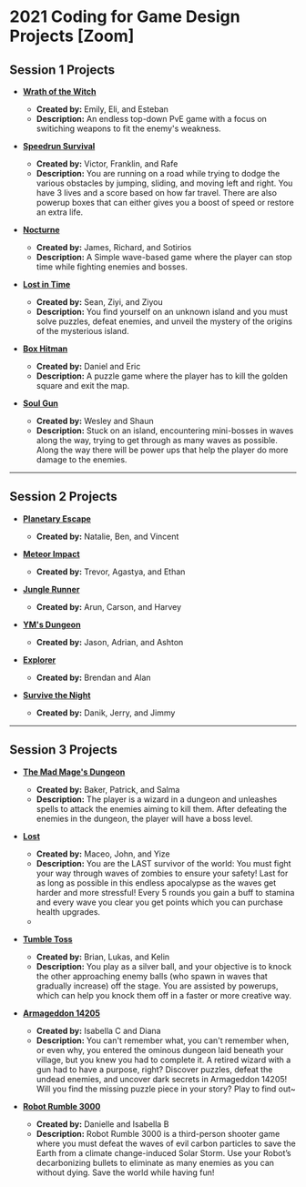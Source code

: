 # 2021 Coding for Game Design Projects [Zoom]

## Session 1 Projects

+ [**Wrath of the Witch**](https://nyu-c4gd.github.io/nyu-c4gd/2021/games/season1/wrathofthewitch/)
  - **Created by:** Emily, Eli, and Esteban
  - **Description:** An endless top-down PvE game with a focus on switiching weapons to fit the enemy's weakness.
  
+ [**Speedrun Survival**](https://nyu-c4gd.github.io/nyu-c4gd/2021/games/season1/speedrunsurvival/)
  - **Created by:** Victor, Franklin, and Rafe
  - **Description:** You are running on a road while trying to dodge the various obstacles by jumping, sliding, and moving left and right. You have 3 lives and a score based on how far travel. There are also powerup boxes that can either gives you a boost of speed or restore an extra life.
  
+ [**Nocturne**](https://nyu-c4gd.github.io/nyu-c4gd/2021/games/season1/nocturne/)
  - **Created by:** James, Richard, and Sotirios
  - **Description:** A Simple wave-based game where the player can stop time while fighting enemies and bosses.

+ [**Lost in Time**](https://nyu-c4gd.github.io/nyu-c4gd/2021/games/season1/lostintime/)
  - **Created by:** Sean, Ziyi, and Ziyou
  - **Description:** You find yourself on an unknown island and you must solve puzzles, defeat enemies, and unveil the mystery of the origins of the mysterious island.

  
+ [**Box Hitman**](https://nyu-c4gd.github.io/nyu-c4gd/2021/games/session1/boxhitman/)
  - **Created by:** Daniel and Eric
  - **Description:** A puzzle game where the player has to kill the golden square and exit the map.

  
+ [**Soul Gun**](https://nyu-c4gd.github.io/nyu-c4gd/2021/games/season1/SoulGun/)
  - **Created by:** Wesley and Shaun
  - **Description:** Stuck on an island, encountering mini-bosses in waves along the way, trying to get through as many waves as possible. Along the way there will be power ups that help the player do more damage to the enemies.


----

## Session 2 Projects

+ [**Planetary Escape**](https://nyu-c4gd.github.io/nyu-c4gd/2021/games/season2/PlanetaryEscape/)
  - **Created by:** Natalie, Ben, and Vincent

  
+ [**Meteor Impact**](https://nyu-c4gd.github.io/nyu-c4gd/2021/games/session2/MeteorImpact/)
  - **Created by:** Trevor, Agastya, and Ethan


+ [**Jungle Runner**](https://https://nyu-c4gd.github.io/nyu-c4gd/2021/games/season2/JungleRunner/)
  - **Created by:** Arun, Carson, and Harvey


+ [**YM's Dungeon**](https://nyu-c4gd.github.io/nyu-c4gd/2021/games/season2/YMsDungeon/)
  - **Created by:** Jason, Adrian, and Ashton

  
+ [**Explorer**](https://nyu-c4gd.github.io/nyu-c4gd/2021/games/season2/Explorer/)
  - **Created by:** Brendan and Alan


+ [**Survive the Night**](https://nyu-c4gd.github.io/nyu-c4gd/2021/games/season2/SurviveTheNight/)
  - **Created by:** Danik, Jerry, and Jimmy


****

## Session 3 Projects

+ [**The Mad Mage's Dungeon**](https://nyu-c4gd.github.io/nyu-c4gd/2021/games/season3/group1/)
  - **Created by:** Baker, Patrick, and Salma
  - **Description:** The player is a wizard in a dungeon and unleashes spells to attack the enemies aiming to kill them. After defeating the enemies in the dungeon, the player will have a boss level.
  
+ [**Lost**](https://nyu-c4gd.github.io/nyu-c4gd/2021/games/season3/group2/)
  - **Created by:** Maceo, John, and Yize
  - **Description:** You are the LAST survivor of the world: You must fight your way through waves of zombies to ensure your safety! Last for as long as possible in this endless apocalypse as the waves get harder and more stressful! Every 5 rounds you gain a buff to stamina and every wave you clear you get points which you can purchase health upgrades.
  - 
+ [**Tumble Toss**](https://nyu-c4gd.github.io/nyu-c4gd/2021/games/season3/group3/)
  - **Created by:** Brian, Lukas, and Kelin
  - **Description:** You play as a silver ball, and your objective is to knock the other approaching enemy balls (who spawn in waves that gradually increase) off the stage. You are assisted by powerups, which can help you knock them off in a faster or more creative way.

+ [**Armageddon 14205**](https://nyu-c4gd.github.io/nyu-c4gd/2021/games/season3/group4/)
  - **Created by:** Isabella C and Diana 
  - **Description:** You can't remember what, you can't remember when, or even why, you entered the ominous dungeon laid beneath your village, but you knew you had to complete it. A retired wizard with a gun had to have a purpose, right? Discover puzzles, defeat the undead enemies, and uncover dark secrets in Armageddon 14205! Will you find the missing puzzle piece in your story? Play to find out~

+ [**Robot Rumble 3000**](https://nyu-c4gd.github.io/nyu-c4gd/2021/games/season3/group5/)
  - **Created by:** Danielle and Isabella B
  - **Description:** Robot Rumble 3000 is a third-person shooter game where you must defeat the waves of evil carbon particles to save the Earth from a climate change-induced Solar Storm. Use your Robot’s decarbonizing bullets to eliminate as many enemies as you can without dying. Save the world while having fun!

